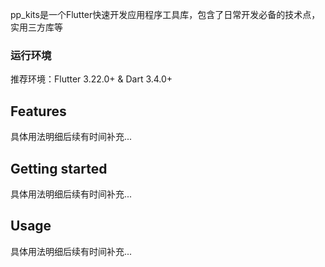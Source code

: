 <!--
This README describes the package. If you publish this package to pub.dev,
this README's contents appear on the landing page for your package.

For information about how to write a good package README, see the guide for
[writing package pages](https://dart.dev/tools/pub/writing-package-pages).

For general information about developing packages, see the Dart guide for
[creating packages](https://dart.dev/guides/libraries/create-packages)
and the Flutter guide for
[developing packages and plugins](https://flutter.dev/to/develop-packages).
-->

pp_kits是一个Flutter快速开发应用程序工具库，包含了日常开发必备的技术点，实用三方库等

### 运行环境

推荐环境：Flutter 3.22.0+ & Dart 3.4.0+

## Features

具体用法明细后续有时间补充...

## Getting started

具体用法明细后续有时间补充...

## Usage

具体用法明细后续有时间补充...
